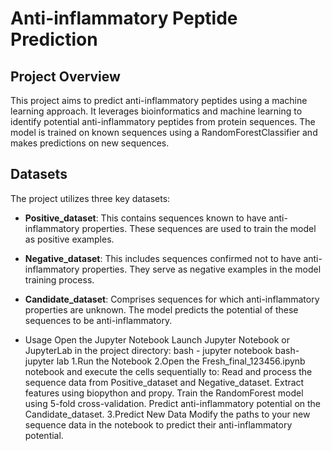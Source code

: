 # Anti-inflammatory Peptide Prediction

## Project Overview
This project aims to predict anti-inflammatory peptides using a machine learning approach. It leverages bioinformatics and machine learning to identify potential anti-inflammatory peptides from protein sequences. The model is trained on known sequences using a RandomForestClassifier and makes predictions on new sequences.

## Datasets
The project utilizes three key datasets:

- **Positive_dataset**: This contains sequences known to have anti-inflammatory properties. These sequences are used to train the model as positive examples.
- **Negative_dataset**: This includes sequences confirmed not to have anti-inflammatory properties. They serve as negative examples in the model training process.
- **Candidate_dataset**: Comprises sequences for which anti-inflammatory properties are unknown. The model predicts the potential of these sequences to be anti-inflammatory.

- Usage
Open the Jupyter Notebook
Launch Jupyter Notebook or JupyterLab in the project directory:
bash - jupyter notebook
bash-jupyter lab
1.Run the Notebook
2.Open the Fresh_final_123456.ipynb notebook and execute the cells sequentially to:
    Read and process the sequence data from Positive_dataset and Negative_dataset.
    Extract features using biopython and propy.
    Train the RandomForest model using 5-fold cross-validation.
    Predict anti-inflammatory potential on the Candidate_dataset.
3.Predict New Data
    Modify the paths to your new sequence data in the notebook to predict their anti-inflammatory potential.
